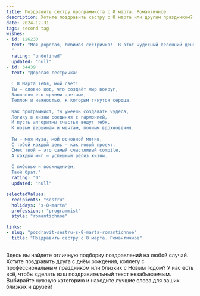 ```yaml
---
title: Поздравить сестру программиста с 8 марта. Романтичное
description: Хотите поздравить сестру с 8 марта или другим праздником? Наш ИИ создаст незабываемое поздравление, а вы обязательно выделитесь среди других.  
date: 2024-12-31
tags: second tag
wishes:
- id: 126233
  text: "Моя дорогая, любимая сестричка!  В этот чудесный весенний день, 8 Марта, я хочу пожелать тебе, моему талантливому программисту, невероятных успехов в твоем увлекательном цифровом мире,  ярких и незабываемых эмоций,  и чтобы каждая строчка кода писалась с вдохновением и любовью. Пусть твоя жизнь будет такой же прекрасной и гармоничной, как самый элегантный алгоритм, а сердце —  всегда полно радости и нежности.  С праздником, моя любимая!
  "
  rating: "undefined"
  updated: "null"
- id: 34439
  text: "Дорогая сестричка!
  
  С 8 Марта тебя, мой свет!
  Ты – словно код, что создаёт мир вокруг,
  Заполняя его яркими цветами,
  Теплом и нежностью, к которым тянутся сердца.
  
  Как программист, ты умеешь создавать чудеса,
  Логику в жизни соединяя с гармонией,
  И пусть алгоритмы счастья ведут тебя,
  К новым вершинам и мечтам, полным вдохновения.
  
  Ты — моя муза, мой основной мотив,
  С тобой каждый день – как новый проект,
  Смех твой – это самый счастливый compile,
  А каждый миг – успешный релиз жизни.
  
  С любовью и восхищением,
  Твой брат."
  rating: "0"
  updated: "null"

selectedValues:
  recipients: "sestru"
  holidays: "s-8-marta"
  professions: "programmist"
  style: "romantichnoe"

links:
- slug: "pozdravit-sestru-s-8-marta-romantichnoe"
  title: "Поздравить сестру с 8 марта. Романтичное"
---
```


Здесь вы найдете отличную подборку поздравлений на любой случай. 
Хотите поздравить друга с днём рождения, коллегу с профессиональным праздником или близких с Новым годом? У нас есть всё, чтобы сделать ваш поздравительный текст незабываемым. Выбирайте нужную категорию и находите лучшие слова для ваших близких и друзей!
